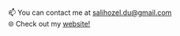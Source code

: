 📫 You can contact me at [salihozel.du@gmail.com](mailto:salihozel.du@gmail.com)  
🌐 Check out my [website!](https://salihozel.me) 
